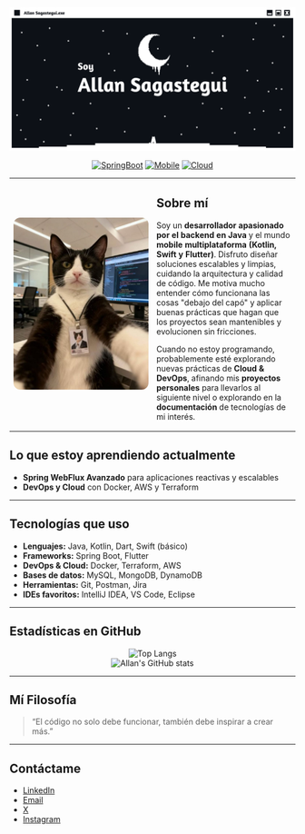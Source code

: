 <div align="center">

<img src="/assets/banner_allan.png"/>

[![SpringBoot](https://img.shields.io/badge/Backend-SpringBoot-6DB33F?style=for-the-badge&logo=spring-boot&logoColor=white)](https://spring.io/projects/spring-boot) 
[![Mobile](https://img.shields.io/badge/Mobile-Android-3DDC84?style=for-the-badge&logo=android&logoColor=white)](https://developer.android.com/) 
[![Cloud](https://img.shields.io/badge/Cloud-AWS-232F3E?style=for-the-badge&logo=amazon-aws&logoColor=white)](https://aws.amazon.com/)  

</div>  

<table>
  <tr>
    <td width="50%">
      <img src="/assets/img_main.jpeg" alt="Sobre mí" style="width:100%; border-radius:12px;">
    </td>
    <td width="50%">
      <h2>Sobre mí</h2>
      <p>
        Soy un <strong>desarrollador apasionado por el backend en Java</strong> y el mundo 
        <strong>mobile multiplataforma (Kotlin, Swift y Flutter)</strong>.  
        Disfruto diseñar soluciones escalables y limpias, cuidando la arquitectura y calidad de código. Me motiva mucho entender cómo funcionana las cosas "debajo del capó" y aplicar buenas prácticas que hagan que los proyectos sean mantenibles y evolucionen sin fricciones. 
      </p>
      <p>
        Cuando no estoy programando, probablemente esté explorando nuevas prácticas de 
        <strong>Cloud & DevOps</strong>, afinando mis <strong>proyectos personales</strong> para llevarlos al siguiente nivel o explorando en la <strong>documentación</strong> de tecnologías de mi interés.
      </p>
    </td>
  </tr>
</table>

## Lo que estoy aprendiendo actualmente  
- **Spring WebFlux Avanzado** para aplicaciones reactivas y escalables  
- **DevOps y Cloud** con Docker, AWS y Terraform  

---

## Tecnologías que uso  
- **Lenguajes:** Java, Kotlin, Dart, Swift (básico)  
- **Frameworks:** Spring Boot, Flutter  
- **DevOps & Cloud:** Docker, Terraform, AWS  
- **Bases de datos:** MySQL, MongoDB, DynamoDB  
- **Herramientas:** Git, Postman, Jira  
- **IDEs favoritos:** IntelliJ IDEA, VS Code, Eclipse  

---

## Estadísticas en GitHub  
<div align="center">

![Top Langs](https://github-readme-stats.vercel.app/api/top-langs/?username=AllanSagastegui&layout=compact&theme=tokyonight&hide_border=true)  
![Allan's GitHub stats](https://github-readme-stats.vercel.app/api?username=AllanSagastegui&show_icons=true&theme=tokyonight&hide_border=true)  

</div>  

---

## Mí Filosofía  
> “El código no solo debe funcionar, también debe inspirar a crear más.”  

---

## Contáctame  
- [LinkedIn](https://www.linkedin.com/in/allan-sagastegui)
- [Email](mailto:sagasteguiherradaa@gmail.com)
- [X](https://x.com/AllxnSxh?t=bLNPo7xBI6CgFVNz5fjgFg&s=08)
- [Instagram](https://www.instagram.com/_ask.dev/)